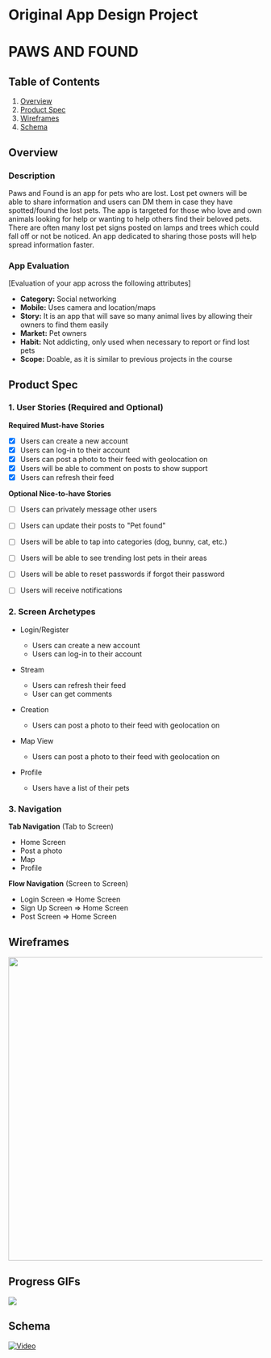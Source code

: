 Original App Design Project
===

# PAWS AND FOUND

## Table of Contents

1. [Overview](#Overview)
2. [Product Spec](#Product-Spec)
3. [Wireframes](#Wireframes)
4. [Schema](#Schema)

## Overview

### Description

Paws and Found is an app for pets who are lost. Lost pet owners will be able to share information and users can DM them in case they have spotted/found the lost pets. The app is targeted for those who love and own animals looking for help or wanting to help others find their beloved pets. There are often many lost pet signs posted on lamps and trees which could fall off or not be noticed. An app dedicated to sharing those posts will help spread information faster.

### App Evaluation

[Evaluation of your app across the following attributes]
- **Category:** Social networking
- **Mobile:** Uses camera and location/maps
- **Story:** It is an app that will save so many animal lives by allowing their owners to find them easily
- **Market:** Pet owners
- **Habit:** Not addicting, only used when necessary to report or find lost pets
- **Scope:** Doable, as it is similar to previous projects in the course

## Product Spec

### 1. User Stories (Required and Optional)

**Required Must-have Stories**

- [X] Users can create a new account
- [X] Users can log-in to their account
- [X] Users can post a photo to their feed with geolocation on
- [X] Users will be able to comment on posts to show support
- [X] Users can refresh their feed

**Optional Nice-to-have Stories**

- [ ] Users can privately message other users
- [ ] Users can update their posts to "Pet found"
- [ ] Users will be able to tap into categories (dog, bunny, cat, etc.)
- [ ] Users will be able to see trending lost pets in their areas
- [ ] Users will be able to reset passwords if forgot their password
- [ ] Users will receive notifications


### 2. Screen Archetypes

- Login/Register
    - Users can create a new account
    - Users can log-in to their account

- Stream
    - Users can refresh their feed
    - User can get comments

- Creation
    - Users can post a photo to their feed with geolocation on

- Map View
    - Users can post a photo to their feed with geolocation on

- Profile
    - Users have a list of their pets


### 3. Navigation

**Tab Navigation** (Tab to Screen)

* Home Screen
* Post a photo
* Map
* Profile

**Flow Navigation** (Screen to Screen)

- Login Screen
  => Home Screen
- Sign Up Screen
  => Home Screen
- Post Screen
  => Home Screen

## Wireframes

<img src="https://hackmd.io/_uploads/SJFn3bhz6.jpg" width=600>

## Progress GIFs
  <div>
    <a>
    </a>
    <a>
      <img style="max-width:300px;" src="https://im2.ezgif.com/tmp/ezgif-2-e0ff2dab15.gif">
    </a>
  </div>

## Schema 

[![Video](https://img.youtube.com/vi/RtpW2tD3M/maxresdefault.jpg)](https://www.youtube.com/watch?v=D_RtpW2tD3M)
